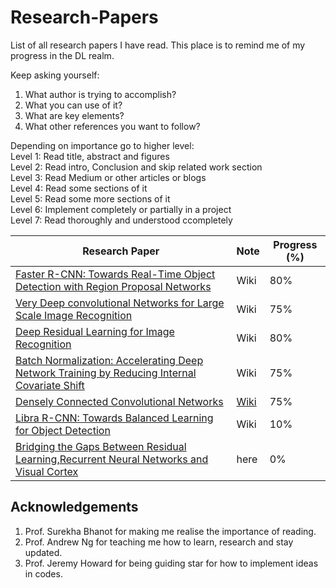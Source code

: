 # Research-Papers
List of all research papers I have read.
This place is to remind me of my progress in the DL realm.

Keep asking yourself:
1. What author is trying to accomplish?
2. What you can use of it?
3. What are key elements?
4. What other references you want to follow?

Depending on importance go to higher level:\
Level 1: Read title, abstract and figures\
Level 2: Read intro, Conclusion and skip related work section\
Level 3: Read Medium or other articles or blogs\
Level 4: Read some sections of it\
Level 5: Read some more sections of it\
Level 6: Implement completely or partially in a project\
Level 7: Read thoroughly and understood ccompletely

| Research Paper                                                                       |Note| Progress (%) |
|--------------------------------------------------------------------------------------|----|--------------|
|[Faster R-CNN: Towards Real-Time Object Detection with Region Proposal Networks](https://arxiv.org/abs/1506.01497)|Wiki|80%|
|[Very Deep convolutional Networks for Large Scale Image Recognition](https://arxiv.org/pdf/1409.1556.pdf)|Wiki|75%|
|[Deep Residual Learning for Image Recognition](https://arxiv.org/pdf/1512.03385.pdf)|Wiki|80%|
|[Batch Normalization: Accelerating Deep Network Training by Reducing Internal Covariate Shift](https://arxiv.org/pdf/1502.03167)|Wiki|75%|
|[Densely Connected Convolutional Networks](https://arxiv.org/pdf/1608.06993.pdf)      |[Wiki](https://github.com/tnzl/Research-Papers/wiki/Densely-Connected-Convolutional-Networks)|           75%|
|[Libra R-CNN: Towards Balanced Learning for Object Detection](https://arxiv.org/pdf/1904.02701)|Wiki|10%|
|[Bridging the Gaps Between Residual Learning,Recurrent Neural Networks and Visual Cortex](https://arxiv.org/pdf/1604.03640.pdf)      |here|            0%|

## Acknowledgements
1. Prof. Surekha Bhanot for making me realise the importance of reading.
2. Prof. Andrew Ng for teaching me how to learn, research and stay updated.
3. Prof. Jeremy Howard for being guiding star for how to implement ideas in codes.

